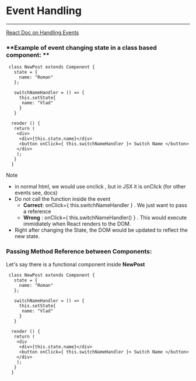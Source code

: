 # Event Handling

---

[React Doc on Handling Events](https://reactjs.org/docs/handling-events.html)

### **Example of event changing state in a class based component: **

```
 class NewPost extends Component { 
   state = {
     name: "Roman"
   };

   switchNameHandler = () => {
     this.setState{
      name: "Vlad"
     }
   }

  render () { 
   return (
    <div>
     <div>{this.state.name}</div>
     <button onClick={ this.switchNameHandler }> Switch Name </button>
    </div>
    );
   }
  }
```

Note

* in normal html, we would use onclick , but in JSX it is onClick \(for other events see, docs\)
* Do not call the function inside the event 
  * **Correct**: onClick={ this.switchNameHandler } . We just want to pass a reference 
  * **Wrong** : onClick={ this.switchNameHandler\(\) } . This would execute immidiately when React renders to the DOM.
* Right after changing the State, the DOM would be updated to reflect the new state. 

### Passing Method Reference between Components:

Let's say there is a functional component inside **NewPost**

```
 class NewPost extends Component { 
   state = {
     name: "Roman"
   };

   switchNameHandler = () => {
     this.setState{
      name: "Vlad"
     }
   }

  render () { 
   return (
    <div
     <div>{this.state.name}</div>
     <button onClick={ this.switchNameHandler }> Switch Name </button>
    </div> 
    );
   }
  }
```







